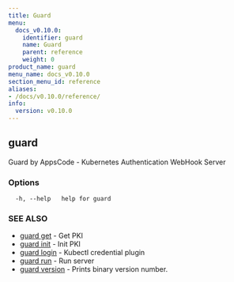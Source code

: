 ```yaml
---
title: Guard
menu:
  docs_v0.10.0:
    identifier: guard
    name: Guard
    parent: reference
    weight: 0
product_name: guard
menu_name: docs_v0.10.0
section_menu_id: reference
aliases:
- /docs/v0.10.0/reference/
info:
  version: v0.10.0
---
```


## guard

Guard by AppsCode - Kubernetes Authentication WebHook Server

### Options

```
  -h, --help   help for guard
```

### SEE ALSO

* [guard get](/docs/v0.10.0/reference/guard_get)	 - Get PKI
* [guard init](/docs/v0.10.0/reference/guard_init)	 - Init PKI
* [guard login](/docs/v0.10.0/reference/guard_login)	 - Kubectl credential plugin
* [guard run](/docs/v0.10.0/reference/guard_run)	 - Run server
* [guard version](/docs/v0.10.0/reference/guard_version)	 - Prints binary version number.

